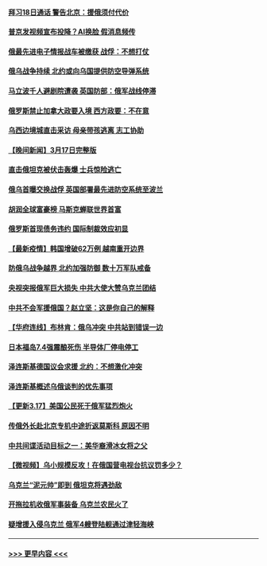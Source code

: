 #### [拜习18日通话 警告北京：援俄须付代价](../pages/prog202/a103376842.md?t=03181152) 
#### [普京发视频宣布投降？AI换脸 假消息频传](../pages/prog202/a103376774.md?t=03181152) 
#### [俄最先进电子情报战车被缴获 战俘：不想打仗](../pages/prog202/a103376776.md?t=03181152) 
#### [俄乌战争持续 北约或向乌国提供防空导弹系统](../pages/prog202/a103376777.md?t=03181152) 
#### [马立波千人避剧院遭袭 英国防部：俄军战线停滞](../pages/prog202/a103376795.md?t=03181152) 
#### [俄罗斯禁止加拿大政要入境 西方政要：不在意](../pages/prog202/a103376571.md?t=03181152) 
#### [乌西边境城直击采访 母亲带孩逃离 志工协助](../pages/prog202/a103376780.md?t=03181152) 
#### [【晚间新闻】3月17日完整版](../pages/prog202/a103376753.md?t=03181152) 
#### [直击俄坦克被伏击轰爆 士兵惊险逃亡](../pages/prog202/a103376678.md?t=03181152) 
#### [俄乌首曝交换战俘 英国部署最先进防空系统至波兰](../pages/prog202/a103376684.md?t=03181152) 
#### [胡润全球富豪榜 马斯克蝉联世界首富](../pages/prog202/a103376642.md?t=03181152) 
#### [俄罗斯首现债务违约 国际制裁效应初显](../pages/prog202/a103376645.md?t=03181152) 
#### [【最新疫情】韩国增破62万例 越南重开边界](../pages/prog202/a103376525.md?t=03181152) 
#### [防俄乌战争越界 北约加强防御 数十万军队戒备](../pages/prog202/a103376606.md?t=03181152) 
#### [央视突报俄军巨大损失 中共大使大赞乌克兰团结](../pages/prog202/a103376574.md?t=03181152) 
#### [中共不会军援俄国？赵立坚：这是你自己的解释](../pages/prog202/a103376564.md?t=03181152) 
#### [【华府连线】布林肯：俄乌冲突 中共站到错误一边](../pages/prog202/a103376535.md?t=03181152) 
#### [日本福岛7.4强震酿死伤 半导体厂停电停工](../pages/prog202/a103376519.md?t=03181152) 
#### [泽连斯基德国议会求援 北约：不想激化冲突](../pages/prog202/a103376538.md?t=03181152) 
#### [泽连斯基概述乌俄谈判的优先事项](../pages/prog202/a103376504.md?t=03181152) 
#### [【更新3.17】美国公民死于俄军猛烈炮火](../pages/prog202/a103376072.md?t=03181152) 
#### [传俄外长赴北京专机中途折返莫斯科 原因不明](../pages/prog202/a103376462.md?t=03181152) 
#### [中共间谍活动目标之一：美华裔滑冰女将之父](../pages/prog202/a103376229.md?t=03181152) 
#### [【微视频】乌小规模反攻！在俄国营电视台抗议罚多少？](../pages/prog202/a103376308.md?t=03181152) 
#### [乌克兰“泥元帅”即到 俄坦克将遇劲敌](../pages/prog202/a103376242.md?t=03181152) 
#### [开拖拉机收俄军事装备 乌克兰农民火了](../pages/prog202/a103376234.md?t=03181152) 
#### [疑增援入侵乌克兰 俄军4艘登陆舰通过津轻海峡](../pages/prog202/a103376149.md?t=03181152) 

----
#### [ >>> 更早内容 <<< ](../indexes/prog202-earlier.md)

